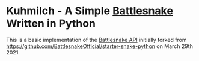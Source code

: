 # Kuhmilch - A Simple [Battlesnake](http://play.battlesnake.com) Written in Python

This is a basic implementation of the [Battlesnake API](https://docs.battlesnake.com/references/api) initially forked from https://github.com/BattlesnakeOfficial/starter-snake-python on March 29th 2021.
